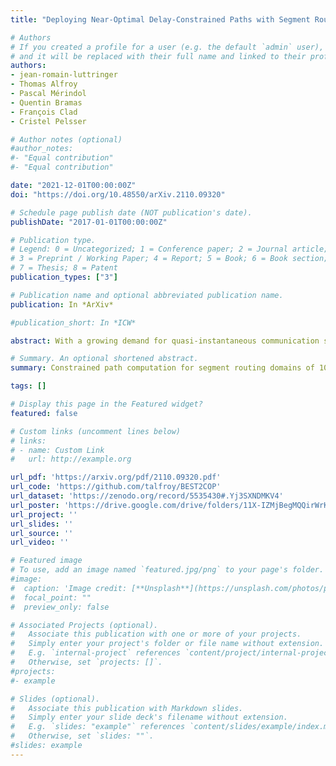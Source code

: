 ```yaml
---
title: "Deploying Near-Optimal Delay-Constrained Paths with Segment Routing in Massive-Scale Networks"

# Authors
# If you created a profile for a user (e.g. the default `admin` user), write the username (folder name) here 
# and it will be replaced with their full name and linked to their profile.
authors:
- jean-romain-luttringer
- Thomas Alfroy
- Pascal Mérindol
- Quentin Bramas
- François Clad
- Cristel Pelsser

# Author notes (optional)
#author_notes:
#- "Equal contribution"
#- "Equal contribution"

date: "2021-12-01T00:00:00Z"
doi: "https://doi.org/10.48550/arXiv.2110.09320"

# Schedule page publish date (NOT publication's date).
publishDate: "2017-01-01T00:00:00Z"

# Publication type.
# Legend: 0 = Uncategorized; 1 = Conference paper; 2 = Journal article;
# 3 = Preprint / Working Paper; 4 = Report; 5 = Book; 6 = Book section;
# 7 = Thesis; 8 = Patent
publication_types: ["3"]

# Publication name and optional abbreviated publication name.
publication: In *ArXiv* 

#publication_short: In *ICW*

abstract: With a growing demand for quasi-instantaneous communication services such as real-time video streaming, cloud gaming, and industry 4.0 applications, multi-constraint Traffic Engineering (TE) becomes increasingly important. While legacy TE management planes have proven laborious to deploy, Segment Routing (SR) drastically eases the deployment of TE paths and is thus increasingly adopted by Internet Service Providers (ISP). There is a clear need in computing and deploying Delay-Constrained Least-Cost paths (DCLC) with SR for real-time interactive services. However, most current DCLC solutions are not tailored for SR. They also often lack efficiency or guarantees. Similarly to approximation schemes, we argue that the challenge is to design an algorithm providing both performances and guarantees. However, conversely to most of these schemes, we also consider operational constraints to provide a practical, high-performance implementation. We leverage the inherent limitations of delay measurements and account for the operational constraint added by SR to design a new algorithm, best2cop, providing guarantees and performance in all cases. Best2cop outperforms a state-of-the-art algorithm on both random and real networks of up to 1000 nodes. Relying on commodity hardware with a single thread, our algorithm retrieves all non-superfluous 3-dimensional routes in only 250ms and 100ms respectively. This execution time is further reduced using multiple threads, as the design of best2cop enables a speedup almost linear in the number of cores. Finally, we extend best2cop to deal with massive scale ISP by leveraging the multi-area partitioning of these deployments. Thanks to our new topology generator specifically designed to model the realistic patterns of such massive IP networks, we show that best2cop solves DCLC-SR in approximately 1 second even for ISP having more than 100000 routers.

# Summary. An optional shortened abstract.
summary: Constrained path computation for segment routing domains of 100 000 nodes with BEST2COP.

tags: []

# Display this page in the Featured widget?
featured: false

# Custom links (uncomment lines below)
# links:
# - name: Custom Link
#   url: http://example.org

url_pdf: 'https://arxiv.org/pdf/2110.09320.pdf'
url_code: 'https://github.com/talfroy/BEST2COP'
url_dataset: 'https://zenodo.org/record/5535430#.Yj3SXNDMKV4'
url_poster: 'https://drive.google.com/drive/folders/11X-IZMjBegMQQirWrKHDy6zm38fnZ7an'
url_project: ''
url_slides: ''
url_source: ''
url_video: ''

# Featured image
# To use, add an image named `featured.jpg/png` to your page's folder. 
#image:
#  caption: 'Image credit: [**Unsplash**](https://unsplash.com/photos/pLCdAaMFLTE)'
#  focal_point: ""
#  preview_only: false

# Associated Projects (optional).
#   Associate this publication with one or more of your projects.
#   Simply enter your project's folder or file name without extension.
#   E.g. `internal-project` references `content/project/internal-project/index.md`.
#   Otherwise, set `projects: []`.
#projects:
#- example

# Slides (optional).
#   Associate this publication with Markdown slides.
#   Simply enter your slide deck's filename without extension.
#   E.g. `slides: "example"` references `content/slides/example/index.md`.
#   Otherwise, set `slides: ""`.
#slides: example
---
```


